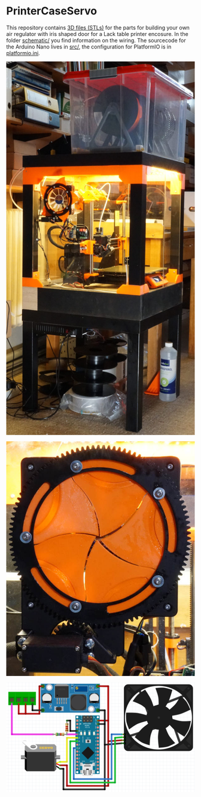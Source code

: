 # PrinterCaseServo

This repository contains [3D files (STLs)](STLs/) for the parts for building your own air regulator with iris shaped door for a Lack table printer encosure. In the folder [schematic/](schematic/) you find information on the wiring. The sourcecode for the Arduino Nano lives in [src/](src/main.cpp), the configuration for PlatformIO is in [platformio.ini](platformio.ini).

![This is the whole printer case with its fan door open and the fan spinning](images/whole_case.jpg)

![This is the door with closed flower petals](images/closed_door.jpg)

![Use this image as a reference for the correct wiring](schematic/Fritzing.png)
